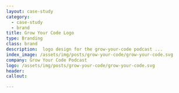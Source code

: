 ```yaml
---
layout: case-study
category:
  - case-study
  - brand
title: Grow Your Code Logo
type: Branding
class: brand
description:  logo design for the grow-your-code podcast ...
index_image: /assets/img/posts/grow-your-code/grow-your-code.svg
company: Grow Your Code Podcast
logo: /assets/img/posts/grow-your-code/grow-your-code.svg
header:
callout:

---
```

